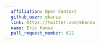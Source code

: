 ```yaml
---
  affiliation: Open Context
  github_user: ekansa
  link: https://twitter.com/ekansa
  name: Eric Kansa
  pull_request_number: 612
---
```


